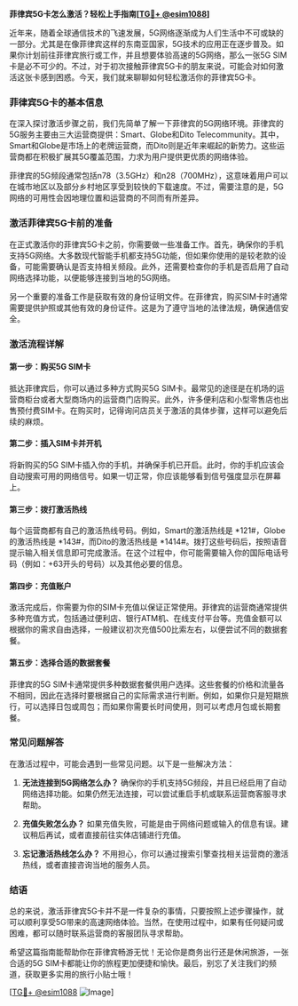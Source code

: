 **菲律宾5G卡怎么激活？轻松上手指南[[TG💪+ @esim1088](https://t.me/s/esim1088)]**

近年来，随着全球通信技术的飞速发展，5G网络逐渐成为人们生活中不可或缺的一部分。尤其是在像菲律宾这样的东南亚国家，5G技术的应用正在逐步普及。如果你计划前往菲律宾旅行或工作，并且想要体验高速的5G网络，那么一张5G SIM卡是必不可少的。不过，对于初次接触菲律宾5G卡的朋友来说，可能会对如何激活这张卡感到困惑。今天，我们就来聊聊如何轻松激活你的菲律宾5G卡。

### 菲律宾5G卡的基本信息

在深入探讨激活步骤之前，我们先简单了解一下菲律宾的5G网络环境。菲律宾的5G服务主要由三大运营商提供：Smart、Globe和Dito Telecommunity。其中，Smart和Globe是市场上的老牌运营商，而Dito则是近年来崛起的新势力。这些运营商都在积极扩展其5G覆盖范围，力求为用户提供更优质的网络体验。

菲律宾的5G频段通常包括n78（3.5GHz）和n28（700MHz），这意味着用户可以在城市地区以及部分乡村地区享受到较快的下载速度。不过，需要注意的是，5G网络的可用性会因地理位置和运营商的不同而有所差异。

### 激活菲律宾5G卡前的准备

在正式激活你的菲律宾5G卡之前，你需要做一些准备工作。首先，确保你的手机支持5G网络。大多数现代智能手机都支持5G功能，但如果你使用的是较老款的设备，可能需要确认是否支持相关频段。此外，还需要检查你的手机是否启用了自动网络选择功能，以便能够连接到当地的5G网络。

另一个重要的准备工作是获取有效的身份证明文件。在菲律宾，购买SIM卡时通常需要提供护照或其他有效的身份证件。这是为了遵守当地的法律法规，确保通信安全。

### 激活流程详解

#### 第一步：购买5G SIM卡

抵达菲律宾后，你可以通过多种方式购买5G SIM卡。最常见的途径是在机场的运营商柜台或者大型商场内的运营商门店购买。此外，许多便利店和小型零售店也出售预付费SIM卡。在购买时，记得询问店员关于激活的具体步骤，这样可以避免后续的麻烦。

#### 第二步：插入SIM卡并开机

将新购买的5G SIM卡插入你的手机，并确保手机已开启。此时，你的手机应该会自动搜索可用的网络信号。如果一切正常，你应该能够看到信号强度显示在屏幕上。

#### 第三步：拨打激活热线

每个运营商都有自己的激活热线号码。例如，Smart的激活热线是 *121#，Globe的激活热线是 *143#，而Dito的激活热线是 *1414#。拨打这些号码后，按照语音提示输入相关信息即可完成激活。在这个过程中，你可能需要输入你的国际电话号码（例如：+63开头的号码）以及其他必要的信息。

#### 第四步：充值账户

激活完成后，你需要为你的SIM卡充值以保证正常使用。菲律宾的运营商通常提供多种充值方式，包括通过便利店、银行ATM机、在线支付平台等。充值金额可以根据你的需求自由选择，一般建议初次充值500比索左右，以便尝试不同的数据套餐。

#### 第五步：选择合适的数据套餐

菲律宾的5G SIM卡通常提供多种数据套餐供用户选择。这些套餐的价格和流量各不相同，因此在选择时要根据自己的实际需求进行判断。例如，如果你只是短期旅行，可以选择日包或周包；而如果你需要长时间使用，则可以考虑月包或长期套餐。

### 常见问题解答

在激活过程中，可能会遇到一些常见问题。以下是一些解决方法：

1. **无法连接到5G网络怎么办？**
   确保你的手机支持5G频段，并且已经启用了自动网络选择功能。如果仍然无法连接，可以尝试重启手机或联系运营商客服寻求帮助。

2. **充值失败怎么办？**
   如果充值失败，可能是由于网络问题或输入的信息有误。建议稍后再试，或者直接前往实体店铺进行充值。

3. **忘记激活热线怎么办？**
   不用担心，你可以通过搜索引擎查找相关运营商的激活热线，或者直接咨询当地的服务人员。

### 结语

总的来说，激活菲律宾5G卡并不是一件复杂的事情，只要按照上述步骤操作，就可以顺利享受5G带来的高速网络体验。当然，在使用过程中，如果有任何疑问或困难，都可以随时联系运营商的客服团队寻求帮助。

希望这篇指南能帮助你在菲律宾畅游无忧！无论你是商务出行还是休闲旅游，一张合适的5G SIM卡都能让你的旅程更加便捷和愉快。最后，别忘了关注我们的频道，获取更多实用的旅行小贴士哦！

[[TG💪+ @esim1088](https://t.me/s/esim1088) ![Image](https://i.postimg.cc/4NQfJmqS/Snipaste-2025-05-13-00-14-12.png)]